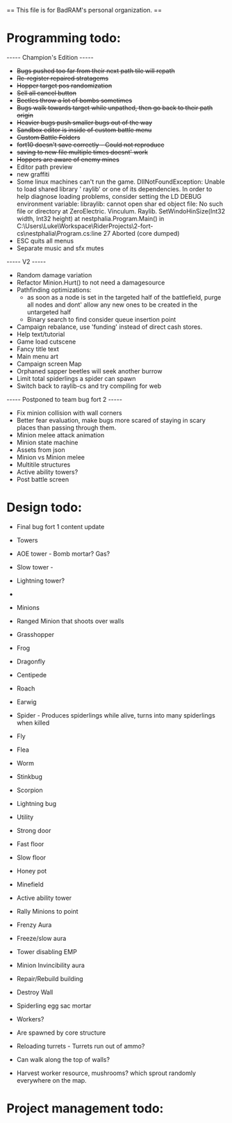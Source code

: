  == This file is for BadRAM's personal organization. ==

Programming todo:
=================

----- Champion's Edition -----

- ~~Bugs pushed too far from their next path tile will repath~~
- ~~Re-register repaired stratagems~~
- ~~Hopper target pos randomization~~
- ~~Sell all cancel button~~
- ~~Beetles throw a lot of bombs sometimes~~
- ~~Bugs walk towards target while unpathed, then go back to their path origin~~
- ~~Heavier bugs push smaller bugs out of the way~~
- ~~Sandbox editor is inside of custom battle menu~~
- ~~Custom Battle Folders~~
- ~~fort10 doesn't save correctly - Could not reproduce~~
- ~~saving to new file multiple times doesnt' work~~
- ~~Hoppers are aware of enemy mines~~
- Editor path preview
- new graffiti
- Some linux machines can't run the game.
    DIINotFoundException: Unable to load shared library
    ' raylib' or one of its dependencies. In order to help diagnose loading problems,
    consider setting the LD DEBUG environment variable: libraylib: cannot open shar
    ed object file: No such file or directory
    at ZeroElectric. Vinculum. Raylib. SetWindoHinSize(Int32 width, Int32 height)
    at nestphalia.Program.Main() in C:\Users\Luke\Workspace\RiderProjects\2-fort-
    cs\nestphalia\Program.cs:line 27
    Aborted (core dumped)
- ESC quits all menus
- Separate music and sfx mutes

----- V2 -----

- Random damage variation
- Refactor Minion.Hurt() to not need a damagesource
- Pathfinding optimizations: 
  - as soon as a node is set in the targeted half of the battlefield, purge all nodes and dont' allow any new ones to be created in the untargeted half
  - Binary search to find consider queue insertion point
- Campaign rebalance, use 'funding' instead of direct cash stores.
- Help text/tutorial
- Game load cutscene
- Fancy title text
- Main menu art
- Campaign screen Map
- Orphaned sapper beetles will seek another burrow
- Limit total spiderlings a spider can spawn
- Switch back to raylib-cs and try compiling for web


----- Postponed to team bug fort 2 -----
- Fix minion collision with wall corners
- Better fear evaluation, make bugs more scared of staying in scary places than passing through them.
- Minion melee attack animation
- Minion state machine
- Assets from json
- Minion vs Minion melee
- Multitile structures
- Active ability towers?
- Post battle screen


Design todo:
============
- Final bug fort 1 content update
 - Towers
  - AOE tower - Bomb mortar? Gas?
  - Slow tower - 
  - Lightning tower?
  - 
 - Minions
  - Ranged Minion that shoots over walls
  - Grasshopper
  - Frog
  - Dragonfly
  - Centipede
  - Roach
  - Earwig
  - Spider - Produces spiderlings while alive, turns into many spiderlings when killed
  - Fly
  - Flea
  - Worm
  - Stinkbug
  - Scorpion
  - Lightning bug
 - Utility
  - Strong door
  - Fast floor
  - Slow floor
  - Honey pot
  - Minefield
 - Active ability tower
  - Rally Minions to point
  - Frenzy Aura
  - Freeze/slow aura
  - Tower disabling EMP
  - Minion Invincibility aura
  - Repair/Rebuild building
  - Destroy Wall 
  - Spiderling egg sac mortar

- Workers?
 - Are spawned by core structure
 - Reloading turrets - Turrets run out of ammo?
 - Can walk along the top of walls?
 - Harvest worker resource, mushrooms? which sprout randomly everywhere on the map.


Project management todo:
========================

